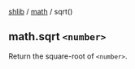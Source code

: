 [shlib][] / [math][] / sqrt()

## math.sqrt `<number>`

Return the square-root of `<number>`.

[shlib]: http://github.com/major0/shlib "shlib"
[math]: __index__.md "math"
